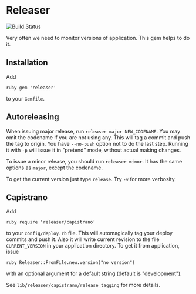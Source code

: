 # Releaser #

[![Build Status](http://travis-ci.org/dmitriy-kiriyenko/releaser.png)](http://travis-ci.org/dmitriy-kiriyenko/releaser)

Very often we need to monitor versions of application. This gem helps to
do it.

## Installation ##

Add

```ruby gem 'releaser' ```

to your `Gemfile`.

## Autoreleasing ##

When issuing major release, run `releaser major NEW_CODENAME`. You may
omit the codename if you are not using any. This will tag a commit and
push the tag to origin.  You have `--no-push` option not to do the last
step. Running it with `-p` will issue it in "pretend" mode, without
actual making changes.

To issue a minor release, you should run `releaser minor`.  It has the
same options as `major`, except the codename.

To get the current version just type `release`. Try `-v` for more
verbosity.

## Capistrano ##

Add

```ruby require 'releaser/capistrano' ```

to your `config/deploy.rb` file. This will automagically tag your deploy
commits and push it. Also it will write current revision to the file
`CURRENT_VERSION` in your application directory. To get it from
application, issue

```ruby Releaser::FromFile.new.version("no version") ```

with an optional argument for a default string (default is
"development").

See `lib/releaser/capistrano/release_tagging` for more details.
